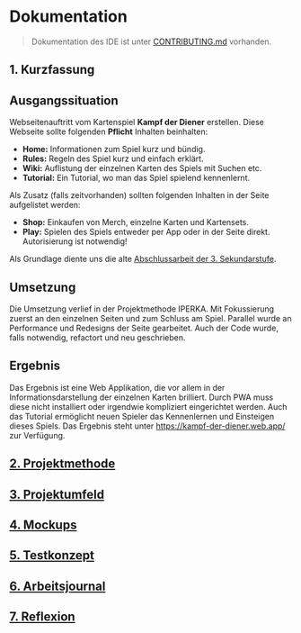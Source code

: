 # Dokumentation

> Dokumentation des IDE ist unter [CONTRIBUTING.md](CONTRIBUTING.md) vorhanden.

## 1. Kurzfassung

## Ausgangssituation

Webseitenauftritt vom Kartenspiel **Kampf der Diener** erstellen.
Diese Webseite sollte folgenden **Pflicht** Inhalten beinhalten:  

- **Home:** Informationen zum Spiel kurz und bündig.
- **Rules:** Regeln des Spiel kurz und einfach erklärt.
- **Wiki:** Auflistung der einzelnen Karten des Spiels mit Suchen etc.
- **Tutorial:** Ein Tutorial, wo man das Spiel spielend kennenlernt.

Als Zusatz (falls zeitvorhanden) sollten folgenden Inhalten in der Seite aufgelistet werden:

- **Shop:** Einkaufen von Merch, einzelne Karten und Kartensets.
- **Play:** Spielen des Spiels entweder per App oder in der Seite direkt. Autorisierung ist notwendig!

Als Grundlage diente uns die alte [Abschlussarbeit der 3. Sekundarstufe](assets/old-project-2017.zip).

## Umsetzung

Die Umsetzung verlief in der Projektmethode IPERKA.
Mit Fokussierung zuerst an den einzelnen Seiten und zum Schluss am Spiel.
Parallel wurde an Performance und Redesigns der Seite gearbeitet.
Auch der Code wurde, falls notwendig, refactort und neu geschrieben.

## Ergebnis

Das Ergebnis ist eine Web Applikation, die vor allem in der Informationsdarstellung der einzelnen Karten brilliert.
Durch PWA muss diese nicht installiert oder irgendwie kompliziert eingerichtet werden.
Auch das Tutorial ermöglicht neuen Spieler das Kennenlernen und Einsteigen dieses Spiels.
Das Ergebnis steht unter <https://kampf-der-diener.web.app/> zur Verfügung.

## [2. Projektmethode](project-method/project-method.md)

## [3. Projektumfeld](project-environment/project-environment.md)

## [4. Mockups](mockups/mockups.md)

## [5. Testkonzept](testing-concept/testing-concept.md)

## [6. Arbeitsjournal](work-journal/work-journal.md)

## [7. Reflexion](reflection/reflection.md)
